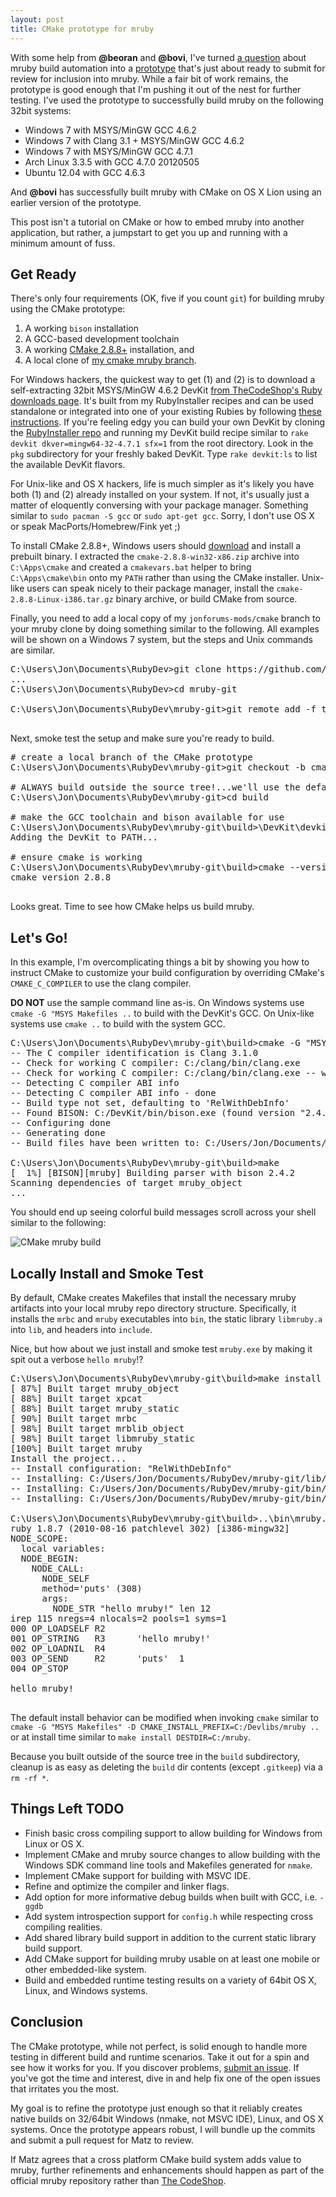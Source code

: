 ```yaml
---
layout: post
title: CMake prototype for mruby
---
```


With some help from **@beoran** and **@bovi**, I've turned [a question](https://github.com/mruby/mruby/issues/81)
about mruby build automation into a [prototype](https://github.com/thecodeshop/mruby/tree/jonforums-mods/cmake)
that's just about ready to submit for review for inclusion into mruby. While a
fair bit of work remains, the prototype is good enough that I'm pushing it out
of the nest for further testing. I've used the prototype to successfully build
mruby on the following 32bit systems:

* Windows 7 with MSYS/MinGW GCC 4.6.2
* Windows 7 with Clang 3.1 + MSYS/MinGW GCC 4.6.2
* Windows 7 with MSYS/MinGW GCC 4.7.1
* Arch Linux 3.3.5 with GCC 4.7.0 20120505
* Ubuntu 12.04 with GCC 4.6.3

And **@bovi** has successfully built mruby with CMake on OS X Lion using an earlier
version of the prototype.

This post isn't a tutorial on CMake or how to embed mruby into another application,
but rather, a jumpstart to get you up and running with a minimum amount of fuss.

## Get Ready

There's only four requirements (OK, five if you count `git`) for building mruby using
the CMake prototype:

1. A working `bison` installation
2. A GCC-based development toolchain
3. A working [CMake 2.8.8+](http://cmake.org/cmake/resources/software.html) installation, and
4. A local clone of [my cmake mruby branch](https://github.com/thecodeshop/mruby/tree/jonforums-mods/cmake).

For Windows hackers, the quickest way to get (1) and (2) is to download a
self-extracting 32bit MSYS/MinGW 4.6.2 DevKit [from TheCodeShop's Ruby downloads page](https://github.com/thecodeshop/ruby/wiki/Downloads).
It's built from my RubyInstaller recipes and can be used standalone or integrated
into one of your existing Rubies by following [these instructions](https://github.com/oneclick/rubyinstaller/wiki/Development-Kit).
If you're feeling edgy you can build your own DevKit by cloning the
[RubyInstaller repo](https://github.com/oneclick/rubyinstaller/) and running my
DevKit build recipe similar to `rake devkit dkver=mingw64-32-4.7.1 sfx=1` from
the root directory. Look in the `pkg` subdirectory for your freshly baked DevKit.
Type `rake devkit:ls` to list the available DevKit flavors.

For Unix-like and OS X hackers, life is much simpler as it's likely you have both (1)
and (2) already installed on your system. If not, it's usually just a matter of
eloquently conversing with your package manager. Something similar to `sudo pacman -S gcc`
or `sudo apt-get gcc`. Sorry, I don't use OS X or speak MacPorts/Homebrew/Fink yet ;)

To install CMake 2.8.8+, Windows users should [download](http://cmake.org/cmake/resources/software.html)
and install a prebuilt binary. I extracted the `cmake-2.8.8-win32-x86.zip` archive
into `C:\Apps\cmake` and created a `cmakevars.bat` helper to bring `C:\Apps\cmake\bin`
onto my `PATH` rather than using the CMake installer. Unix-like users can speak nicely
to their package manager, install the `cmake-2.8.8-Linux-i386.tar.gz` binary archive,
or build CMake from source.

Finally, you need to add a local copy of my `jonforums-mods/cmake` branch to your
mruby clone by doing something similar to the following. All examples will be shown
on a Windows 7 system, but the steps and Unix commands are similar.

<pre class="shell">
C:\Users\Jon\Documents\RubyDev>git clone https://github.com/mruby/mruby.git mruby-git
...
C:\Users\Jon\Documents\RubyDev>cd mruby-git

C:\Users\Jon\Documents\RubyDev\mruby-git>git remote add -f tcs https://github.com/thecodeshop/mruby.git

</pre>

Next, smoke test the setup and make sure you're ready to build.

<pre class="shell">
# create a local branch of the CMake prototype
C:\Users\Jon\Documents\RubyDev\mruby-git>git checkout -b cmake tcs/jonforums-mods/cmake

# ALWAYS build outside the source tree!...we'll use the default `build` subdir
C:\Users\Jon\Documents\RubyDev\mruby-git>cd build

# make the GCC toolchain and bison available for use
C:\Users\Jon\Documents\RubyDev\mruby-git\build>\DevKit\devkitvars.bat
Adding the DevKit to PATH...

# ensure cmake is working
C:\Users\Jon\Documents\RubyDev\mruby-git\build>cmake --version
cmake version 2.8.8

</pre>

Looks great. Time to see how CMake helps us build mruby.

## Let's Go!

In this example, I'm overcomplicating things a bit by showing you how to instruct
CMake to customize your build configuration by overriding CMake's `CMAKE_C_COMPILER`
to use the clang compiler.

**DO NOT** use the sample command line as-is. On Windows systems use `cmake -G "MSYS Makefiles ..`
to build with the DevKit's GCC. On Unix-like systems use `cmake ..` to build with the
system GCC.

<pre class="shell">
C:\Users\Jon\Documents\RubyDev\mruby-git\build>cmake -G "MSYS Makefiles" -DCMAKE_C_COMPILER=C:/clang/bin/clang.exe ..
-- The C compiler identification is Clang 3.1.0
-- Check for working C compiler: C:/clang/bin/clang.exe
-- Check for working C compiler: C:/clang/bin/clang.exe -- works
-- Detecting C compiler ABI info
-- Detecting C compiler ABI info - done
-- Build type not set, defaulting to 'RelWithDebInfo'
-- Found BISON: C:/DevKit/bin/bison.exe (found version "2.4.2")
-- Configuring done
-- Generating done
-- Build files have been written to: C:/Users/Jon/Documents/RubyDev/mruby-git/build

C:\Users\Jon\Documents\RubyDev\mruby-git\build>make
[  1%] [BISON][mruby] Building parser with bison 2.4.2
Scanning dependencies of target mruby_object
...
</pre>

You should end up seeing colorful build messages scroll across your shell
similar to the following:

![CMake mruby build](/images/cmake_mruby.png "CMake mruby build")

## Locally Install and Smoke Test

By default, CMake creates Makefiles that install the necessary mruby
artifacts into your local mruby repo directory structure. Specifically, it
installs the `mrbc` and `mruby` executables into `bin`, the static library
`libmruby.a` into `lib`, and headers into `include`.

Nice, but how about we just install and smoke test `mruby.exe` by making it spit
out a verbose `hello mruby`!?

<pre class="shell">
C:\Users\Jon\Documents\RubyDev\mruby-git\build>make install
[ 87%] Built target mruby_object
[ 88%] Built target xpcat
[ 88%] Built target mruby_static
[ 90%] Built target mrbc
[ 98%] Built target mrblib_object
[ 98%] Built target libmruby_static
[100%] Built target mruby
Install the project...
-- Install configuration: "RelWithDebInfo"
-- Installing: C:/Users/Jon/Documents/RubyDev/mruby-git/lib/mruby.lib
-- Installing: C:/Users/Jon/Documents/RubyDev/mruby-git/bin/mrbc.exe
-- Installing: C:/Users/Jon/Documents/RubyDev/mruby-git/bin/mruby.exe

C:\Users\Jon\Documents\RubyDev\mruby-git\build>..\bin\mruby.exe -v -e "puts 'hello mruby!'"
ruby 1.8.7 (2010-08-16 patchlevel 302) [i386-mingw32]
NODE_SCOPE:
  local variables:
  NODE_BEGIN:
    NODE_CALL:
      NODE_SELF
      method='puts' (308)
      args:
        NODE_STR "hello mruby!" len 12
irep 115 nregs=4 nlocals=2 pools=1 syms=1
000 OP_LOADSELF R2
001 OP_STRING   R3      'hello mruby!'
002 OP_LOADNIL  R4
003 OP_SEND     R2      'puts'  1
004 OP_STOP

hello mruby!

</pre>

The default install behavior can be modified when invoking `cmake` similar to
`cmake -G "MSYS Makefiles" -D CMAKE_INSTALL_PREFIX=C:/Devlibs/mruby ..` or at
install time similar to `make install DESTDIR=C:/mruby`.

Because you built outside of the source tree in the `build` subdirectory, cleanup
is as easy as deleting the `build` dir contents (except `.gitkeep`) via a
`rm -rf *`.

## Things Left TODO

* Finish basic cross compiling support to allow building for Windows from
  Linux or OS X.
* Implement CMake and mruby source changes to allow building with the Windows
  SDK command line tools and Makefiles generated for `nmake`.
* Implement CMake support for building with MSVC IDE.
* Refine and optimize the compiler and linker flags.
* Add option for more informative debug builds when built with GCC, i.e. `-ggdb`
* Add system introspection support for `config.h` while respecting cross
  compiling realities.
* Add shared library build support in addition to the current static library
  build support.
* Add CMake support for building mruby usable on at least one mobile or other
  embedded-like system.
* Build and embedded runtime testing results on a variety of 64bit OS X, Linux,
  and Windows systems.

## Conclusion

The CMake prototype, while not perfect, is solid enough to handle more testing
in different build and runtime scenarios. Take it out for a spin and see how it
works for you. If you discover problems, [submit an issue](https://github.com/thecodeshop/mruby/issues).
If you've got the time and interest, dive in and help fix one of the open issues
that irritates you the most.

My goal is to refine the prototype just enough so that it reliably creates native
builds on 32/64bit Windows (nmake, not MSVC IDE), Linux, and OS X systems. Once
the prototype appears robust, I will bundle up the commits and submit a pull
request for Matz to review.

If Matz agrees that a cross platform CMake build system adds value to mruby, further
refinements and enhancements should happen as part of the official mruby repository
rather than [The CodeShop](http://thecodeshop.github.com/about).
